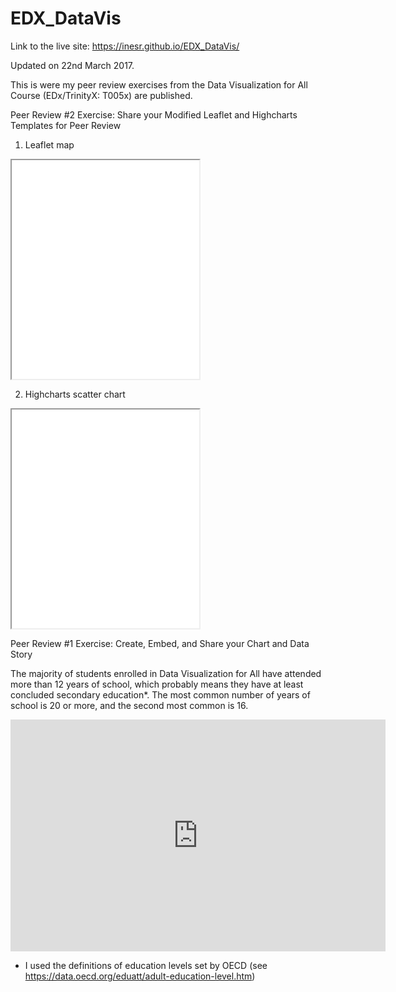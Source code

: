 # EDX_DataVis

Link to the live site: https://inesr.github.io/EDX_DataVis/

Updated on 22nd March 2017.

This is were my peer review exercises from the Data Visualization for All Course (EDx/TrinityX: T005x) are published.


Peer Review #2 Exercise: Share your Modified Leaflet and Highcharts Templates for Peer Review

 1. Leaflet map

<iframe src=”https://inesr.github.io/leaflet-map-simple” width=”90%” height=350></iframe>


 2. Highcharts scatter chart

 <iframe src=”https://inesr.github.io/highcharts-scatter-csv” width=”90%” height=350></iframe>
 


Peer Review #1 Exercise: Create, Embed, and Share your Chart and Data Story

The majority of students enrolled in Data Visualization for All have attended more than 12 years of school, which probably means they have at least concluded secondary education*. The most common number of years of school is 20 or more, and the second most common is 16.

<iframe width="600" height="371" seamless frameborder="0" scrolling="no" src="https://docs.google.com/spreadsheets/d/1eXEweWLao63FpmCLq8itlY3Nlzso-m4mGHO7SH1vGCk/pubchart?oid=1767173655&amp;format=interactive"></iframe>

* I used the definitions of education levels set by OECD (see https://data.oecd.org/eduatt/adult-education-level.htm)
